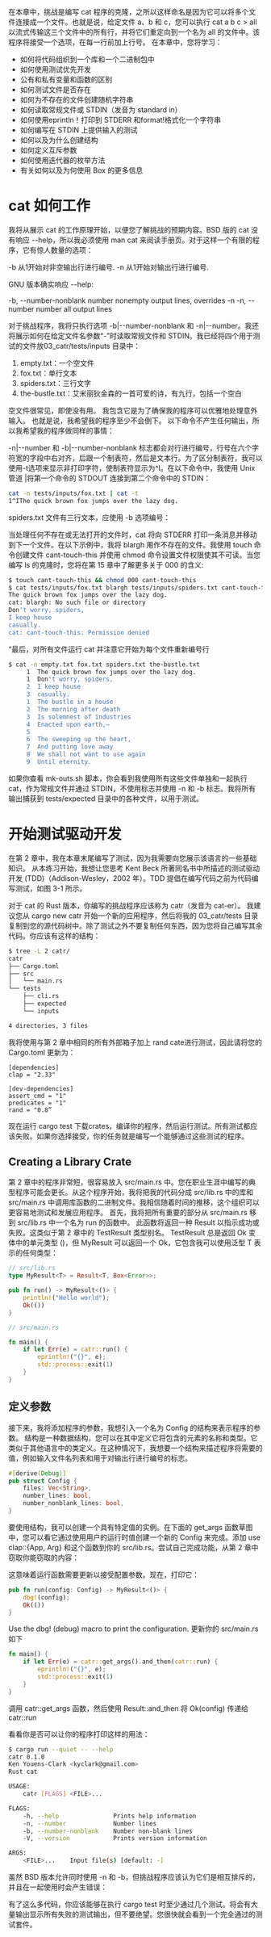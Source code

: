 在本章中，挑战是编写 cat 程序的克隆，之所以这样命名是因为它可以将多个文件连接成一个文件。也就是说，给定文件 a、b 和 c，您可以执行 cat a b c > all 以流式传输这三个文件中的所有行，并将它们重定向到一个名为 all 的文件中。该程序将接受一个选项，在每一行前加上行号。
在本章中，您将学习：
* 如何将代码组织到一个库和一个二进制包中
* 如何使用测试优先开发
* 公有和私有变量和函数的区别
* 如何测试文件是否存在
* 如何为不存在的文件创建随机字符串
* 如何读取常规文件或 STDIN（发音为 standard in）
* 如何使用eprintln！打印到 STDERR 和format!格式化一个字符串
* 如何编写在 STDIN 上提供输入的测试
* 如何以及为什么创建结构
* 如何定义互斥参数
* 如何使用迭代器的枚举方法
* 有关如何以及为何使用 Box 的更多信息

# cat 如何工作

我将从展示 cat 的工作原理开始，以便您了解挑战的预期内容。BSD 版的 cat 没有响应 --help，所以我必须使用 man cat 来阅读手册页。对于这样一个有限的程序，它有惊人数量的选项：

-b 从1开始对非空输出行进行编号.
-n 从1开始对输出行进行编号.

GNU 版本确实响应 --help:

-b, --number-nonblank    number nonempty output lines, overrides -n
-n, --number             number all output lines

对于挑战程序，我将只执行选项 -b|--number-nonblank 和 -n|--number。我还将展示如何在给定文件名参数“-”时读取常规文件和 STDIN。我已经将四个用于测试的文件放03_catr/tests/inputs 目录中：

1. empty.txt：一个空文件
2. fox.txt：单行文本
3. spiders.txt：三行文字
4. the-bustle.txt：艾米丽狄金森的一首可爱的诗，有九行，包括一个空白

空文件很常见，即使没有用。
我包含它是为了确保我的程序可以优雅地处理意外输入。
也就是说，我希望我的程序至少不会倒下。
以下命令不产生任何输出，所以我希望我的程序做同样的事情：

-n|--number 和 -b|--number-nonblank 标志都会对行进行编号，行号在六个字符宽的字段中右对齐，后跟一个制表符，然后是文本行。为了区分制表符，我可以使用-t选项来显示非打印字符，使制表符显示为^I。在以下命令中，我使用 Unix 管道 |将第一个命令的 STDOUT 连接到第二个命令中的 STDIN：
```sh
cat -n tests/inputs/fox.txt | cat -t
1^IThe quick brown fox jumps over the lazy dog.
```

spiders.txt 文件有三行文本，应使用 -b 选项编号：


当处理任何不存在或无法打开的文件时，cat 将向 STDERR 打印一条消息并移动到下一个文件。在以下示例中，我将 blargh 用作不存在的文件。我使用 touch 命令创建文件 cant-touch-this 并使用 chmod 命令设置文件权限使其不可读。当您编写 ls 的克隆时，您将在第 15 章中了解更多关于 000 的含义:

```sh
$ touch cant-touch-this && chmod 000 cant-touch-this
$ cat tests/inputs/fox.txt blargh tests/inputs/spiders.txt cant-touch-this
The quick brown fox jumps over the lazy dog. 
cat: blargh: No such file or directory 
Don't worry, spiders, 
I keep house
casually.
cat: cant-touch-this: Permission denied 
```
“最后，对所有文件运行 cat 并注意它开始为每个文件重新编号行
```sh
$ cat -n empty.txt fox.txt spiders.txt the-bustle.txt
     1	The quick brown fox jumps over the lazy dog.
     1	Don't worry, spiders,
     2	I keep house
     3	casually.
     1	The bustle in a house
     2	The morning after death
     3	Is solemnest of industries
     4	Enacted upon earth,—
     5
     6	The sweeping up the heart,
     7	And putting love away
     8	We shall not want to use again
     9	Until eternity.

```

如果你查看 mk-outs.sh 脚本，你会看到我使用所有这些文件单独和一起执行 cat，作为常规文件并通过 STDIN，不使用标志并使用 -n 和 -b 标志。我将所有输出捕获到 tests/expected 目录中的各种文件，以用于测试。


# 开始测试驱动开发

在第 2 章中，我在本章末尾编写了测试，因为我需要向您展示该语言的一些基础知识。
从本练习开始，我想让您思考 Kent Beck 所著同名书中所描述的测试驱动开发 (TDD)（Addison-Wesley，2002 年）。TDD 提倡在编写代码之前为代码编写测试，如图 3-1 所示。

对于 cat 的 Rust 版本，你编写的挑战程序应该称为 catr（发音为 cat-er）。
我建议您从 cargo new catr 开始一个新的应用程序，然后将我的 03_catr/tests 目录复制到您的源代码树中。除了测试之外不要复制任何东西，因为您将自己编写其余代码。你应该有这样的结构：
```sh
$ tree -L 2 catr/
catr
├── Cargo.toml
├── src
│   └── main.rs
└── tests
    ├── cli.rs
    ├── expected
    └── inputs

4 directories, 3 files
```
我将使用与第 2 章中相同的所有外部箱子加上 rand cate进行测试，因此请将您的 Cargo.toml 更新为：

```
[dependencies]
clap = "2.33"

[dev-dependencies]
assert_cmd = "1"
predicates = "1"
rand = "0.8”
```

现在运行 cargo test 下载crates，编译你的程序，然后运行测试。所有测试都应该失败。如果你选择接受，你的任务就是编写一个能够通过这些测试的程序。

## Creating a Library Crate 

第 2 章中的程序非常短，很容易放入 src/main.rs 中。您在职业生涯中编写的典型程序可能会更长。从这个程序开始，我将把我的代码分成 src/lib.rs 中的库和 src/main.rs 中调用库函数的二进制文件。我相信随着时间的推移，这个组织可以更容易地测试和发展应用程序。
首先，我将把所有重要的部分从 src/main.rs 移到 src/lib.rs 中一个名为 run 的函数中。
此函数将返回一种 Result 以指示成功或失败。这类似于第 2 章中的 TestResult 类型别名。
TestResult 总是返回 Ok 变体中的单元类型 ()，但 MyResult 可以返回一个 Ok，它包含我可以使用泛型 T 表示的任何类型：

``` rust
// src/lib.rs
type MyResult<T> = Result<T, Box<Error>>;

pub fn run() -> MyResult<()> {
    println!("Hello world");
    Ok(())
}
```

```rs
// src/main.rs

fn main() {
    if let Err(e) = catr::run() {
        eprintln!("{}", e);
        std::process::exit(1)
    }
}
```

## 定义参数

接下来，我将添加程序的参数，我想引入一个名为 Config 的结构来表示程序的参数。
结构是一种数据结构，您可以在其中定义它将包含的元素的名称和类型。它类似于其他语言中的类定义。在这种情况下，我想要一个结构来描述程序将需要的值，例如输入文件名列表和用于对输出行进行编号的标志。

``` rust
#[derive(Debug)]
pub struct Config {
    files: Vec<String>,
    number_lines: bool,
    number_nonblank_lines: bool,
}

```

要使用结构，我可以创建一个具有特定值的实例。在下面的 get_args 函数草图中，您可以看它通过使用用户的运行时值创建一个新的 Config 来完成。添加 use clap::{App, Arg} 和这个函数到你的 src/lib.rs。尝试自己完成功能，从第 2 章中窃取你能窃取的内容：

这意味着运行函数需要更新以接受配置参数。现在，打印它：

```rust
pub fn run(config: Config) -> MyResult<()> {
    dbg!(config);
    Ok(())
}
```

Use the dbg! (debug) macro to print the configuration.
更新你的 src/main.rs 如下

```rust
fn main() {
    if let Err(e) = catr::get_args().and_then(catr::run) {
        eprintln!("{}", e);
        std::process::exit(1)
    }
}
```

调用 catr::get_args 函数，然后使用 Result::and_then 将 Ok(config) 传递给 catr::run

看看你是否可以让你的程序打印这样的用法：

```sh
$ cargo run --quiet -- --help
catr 0.1.0
Ken Youens-Clark <kyclark@gmail.com>
Rust cat

USAGE:
    catr [FLAGS] <FILE>...

FLAGS:
    -h, --help               Prints help information
    -n, --number             Number lines
    -b, --number-nonblank    Number non-blank lines
    -V, --version            Prints version information

ARGS:
    <FILE>...    Input file(s) [default: -]
```

虽然 BSD 版本允许同时使用 -n 和 -b，但挑战程序应该认为它们是相互排斥的，并且在一起使用时会产生错误：



有了这么多代码，你应该能够在执行 cargo test 时至少通过几个测试。将会有大量输出显示所有失败的测试输出，但不要绝望。您很快就会看到一个完全通过的测试套件。


